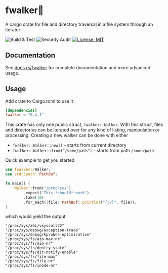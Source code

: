 # fwalker:walking:
A cargo crate for file and directory traversal in a file system through an iterator

![Build & Test](https://github.com/mantono/fwalker/workflows/Build%20&%20Test/badge.svg?branch=master)
![Security Audit](https://github.com/mantono/fwalker/workflows/Security%20Audit/badge.svg)
[![License: MIT](https://img.shields.io/badge/License-MIT-blue.svg)](LICENSE)

## Documentation
See [docs.rs/fwalker](https://docs.rs/fwalker/) for complete documentation and more advanced usage.

## Usage
Add crate to Cargo.toml to use it

```toml
[dependencies]
fwalker = "0.4.1"
```

This crate has only one public struct, `fwalker::Walker`. With this struct, files and directories
can be iterated over for any kind of listing, manipulation or processing. Creating a new walker can
be done with either
- `fwalker::Walker::new()` - starts from current directory
- `fwalker::Walker::from("/some/path")` - starts from path `/some/path`

Quick example to get you started

```rust
use fwalker::Walker;
use std::path::PathBuf;

fn main() {
    Walker::from("/proc/sys")
        .expect("This *should* work")
        .take(10)
        .for_each(|file: PathBuf| println!("{:?}", file));
}
```

which would yield the output

```
"/proc/sys/abi/vsyscall32"
"/proc/sys/debug/exception-trace"
"/proc/sys/debug/kprobes-optimization"
"/proc/sys/fs/aio-max-nr"
"/proc/sys/fs/aio-nr"
"/proc/sys/fs/dentry-state"
"/proc/sys/fs/dir-notify-enable"
"/proc/sys/fs/file-max"
"/proc/sys/fs/file-nr"
"/proc/sys/fs/inode-nr"
```
